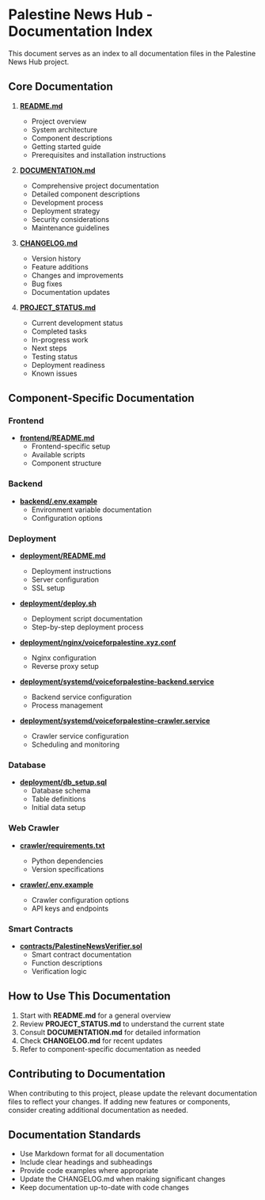 # Palestine News Hub - Documentation Index

This document serves as an index to all documentation files in the Palestine News Hub project.

## Core Documentation

1. **[README.md](./README.md)**
   - Project overview
   - System architecture
   - Component descriptions
   - Getting started guide
   - Prerequisites and installation instructions

2. **[DOCUMENTATION.md](./DOCUMENTATION.md)**
   - Comprehensive project documentation
   - Detailed component descriptions
   - Development process
   - Deployment strategy
   - Security considerations
   - Maintenance guidelines

3. **[CHANGELOG.md](./CHANGELOG.md)**
   - Version history
   - Feature additions
   - Changes and improvements
   - Bug fixes
   - Documentation updates

4. **[PROJECT_STATUS.md](./PROJECT_STATUS.md)**
   - Current development status
   - Completed tasks
   - In-progress work
   - Next steps
   - Testing status
   - Deployment readiness
   - Known issues

## Component-Specific Documentation

### Frontend

- **[frontend/README.md](./frontend/README.md)**
  - Frontend-specific setup
  - Available scripts
  - Component structure

### Backend

- **[backend/.env.example](./backend/.env.example)**
  - Environment variable documentation
  - Configuration options

### Deployment

- **[deployment/README.md](./deployment/README.md)**
  - Deployment instructions
  - Server configuration
  - SSL setup

- **[deployment/deploy.sh](./deployment/deploy.sh)**
  - Deployment script documentation
  - Step-by-step deployment process

- **[deployment/nginx/voiceforpalestine.xyz.conf](./deployment/nginx/voiceforpalestine.xyz.conf)**
  - Nginx configuration
  - Reverse proxy setup

- **[deployment/systemd/voiceforpalestine-backend.service](./deployment/systemd/voiceforpalestine-backend.service)**
  - Backend service configuration
  - Process management

- **[deployment/systemd/voiceforpalestine-crawler.service](./deployment/systemd/voiceforpalestine-crawler.service)**
  - Crawler service configuration
  - Scheduling and monitoring

### Database

- **[deployment/db_setup.sql](./deployment/db_setup.sql)**
  - Database schema
  - Table definitions
  - Initial data setup

### Web Crawler

- **[crawler/requirements.txt](./crawler/requirements.txt)**
  - Python dependencies
  - Version specifications

- **[crawler/.env.example](./crawler/.env.example)**
  - Crawler configuration options
  - API keys and endpoints

### Smart Contracts

- **[contracts/PalestineNewsVerifier.sol](./contracts/PalestineNewsVerifier.sol)**
  - Smart contract documentation
  - Function descriptions
  - Verification logic

## How to Use This Documentation

1. Start with **README.md** for a general overview
2. Review **PROJECT_STATUS.md** to understand the current state
3. Consult **DOCUMENTATION.md** for detailed information
4. Check **CHANGELOG.md** for recent updates
5. Refer to component-specific documentation as needed

## Contributing to Documentation

When contributing to this project, please update the relevant documentation files to reflect your changes. If adding new features or components, consider creating additional documentation as needed.

## Documentation Standards

- Use Markdown format for all documentation
- Include clear headings and subheadings
- Provide code examples where appropriate
- Update the CHANGELOG.md when making significant changes
- Keep documentation up-to-date with code changes
